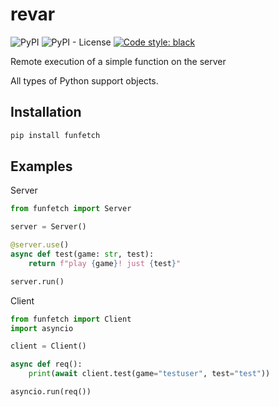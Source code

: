 # revar
![PyPI](https://img.shields.io/pypi/v/funfetch?logo=pypi)
![PyPI - License](https://img.shields.io/pypi/l/funfetch)
[![Code style: black](https://img.shields.io/badge/code%20style-black-000000.svg)](https://github.com/psf/black)

Remote execution of a simple function on the server

All types of Python support objects.

## Installation

```bash
pip install funfetch
```
## Examples

Server
```py
from funfetch import Server

server = Server()

@server.use()
async def test(game: str, test):
    return f"play {game}! just {test}"

server.run()
```
Client
```py
from funfetch import Client
import asyncio

client = Client()

async def req():
    print(await client.test(game="testuser", test="test"))

asyncio.run(req())
```
